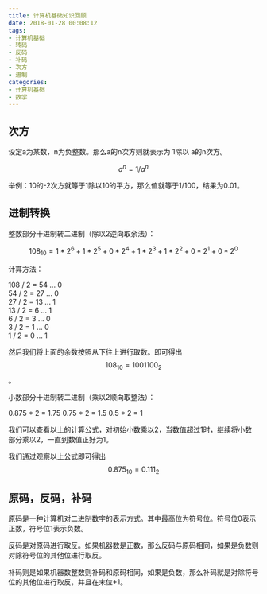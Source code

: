 ```yaml
---
title: 计算机基础知识回顾
date: 2018-01-28 00:08:12
tags: 
- 计算机基础
- 转码
- 反码
- 补码
- 次方
- 进制
categories:
- 计算机基础
- 数学
---
```

## 次方

设定a为某数，n为负整数。那么a的n次方则就表示为 1除以 a的n次方。

$$
a ^ n = 1 / a ^ n
$$

举例：10的-2次方就等于1除以10的平方，那么值就等于1/100，结果为0.01。

## 进制转换

整数部分十进制转二进制（除以2逆向取余法）：

$$
108_{10} = 1 * 2^6 + 1 * 2^5 + 0 * 2^4 + 1 * 2^3 + 1 * 2^2 + 0 * 2^1 + 0 * 2^0
$$

计算方法：


108 / 2 = 54 ... 0  
54 / 2 = 27 ... 0  
27 / 2 = 13 ... 1  
13 / 2 = 6 ... 1  
6 / 2 = 3 ... 0  
3 / 2 = 1 ... 0  
1 / 2 = 0 ... 1  

然后我们将上面的余数按照从下往上进行取数。即可得出 $$ 108_{10} = 1001100_2 $$ 。

小数部分十进制转二进制（乘以2顺向取整法）：

0.875 * 2 = 1.75
0.75 * 2 = 1.5
0.5 * 2 = 1

我们可以查看以上的计算公式，对初始小数乘以2，当数值超过1时，继续将小数部分乘以2，一直到数值正好为1。

我们通过观察以上公式即可得出 $$ 0.875_{10} = 0.111_2 $$

## 原码，反码，补码

原码是一种计算机对二进制数字的表示方式。其中最高位为符号位。符号位0表示正数，符号位1表示负数。

反码是对原码进行取反。如果机器数是正数，那么反码与原码相同，如果是负数则对除符号位的其他位进行取反。

补码则是如果机器数整数则补码和原码相同，如果是负数，那么补码就是对除符号位的其他位进行取反，并且在末位+1。
